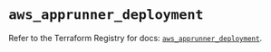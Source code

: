# `aws_apprunner_deployment`

Refer to the Terraform Registry for docs: [`aws_apprunner_deployment`](https://registry.terraform.io/providers/hashicorp/aws/6.8.0/docs/resources/apprunner_deployment).
